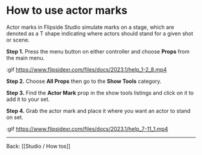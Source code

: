 # How to use actor marks

Actor marks in Flipside Studio simulate marks on a stage, which are denoted as a T shape indicating where actors should stand for a given shot or scene.

**Step 1.** Press the menu button on either controller and choose **Props** from the main menu.

:gif https://www.flipsidexr.com/files/docs/2023.1/help_1-2_8.mp4

**Step 2.** Choose **All Props** then go to the **Show Tools** category.

**Step 3.** Find the **Actor Mark** prop in the show tools listings and click on it to add it to your set.

**Step 4.** Grab the actor mark and place it where you want an actor to stand on set.

:gif https://www.flipsidexr.com/files/docs/2023.1/help_7-11_1.mp4

---

Back: [[Studio / How tos]]
